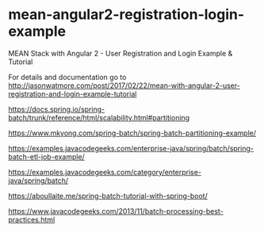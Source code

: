 # mean-angular2-registration-login-example

MEAN Stack with Angular 2 - User Registration and Login Example & Tutorial

For details and documentation go to http://jasonwatmore.com/post/2017/02/22/mean-with-angular-2-user-registration-and-login-example-tutorial


https://docs.spring.io/spring-batch/trunk/reference/html/scalability.html#partitioning

https://www.mkyong.com/spring-batch/spring-batch-partitioning-example/

https://examples.javacodegeeks.com/enterprise-java/spring/batch/spring-batch-etl-job-example/

https://examples.javacodegeeks.com/category/enterprise-java/spring/batch/

https://aboullaite.me/spring-batch-tutorial-with-spring-boot/



https://www.javacodegeeks.com/2013/11/batch-processing-best-practices.html

